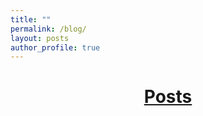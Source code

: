 ```yaml
---
title: ""
permalink: /blog/
layout: posts
author_profile: true
---
```


# [<center>Posts</center>](#top) 
